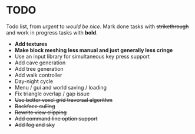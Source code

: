 # TODO
Todo list, from *urgent* to *would be nice*. Mark done tasks with ~~strikethrough~~
and work in progress tasks with **bold**.

- **Add textures**
- **Make block meshing less manual and just generally less cringe**
- Use an input library for simultaneous key press support
- Add cave generation
- Add tree generation
- Add walk controller
- Day-night cycle
- Menu / gui and world saving / loading
- Fix triangle overlap / gap issue
- ~~Use better voxel grid traversal algorithm~~
- ~~Backface culling~~
- ~~Rewrite view clipping~~
- ~~Add command line option support~~
- ~~Add fog and sky~~
